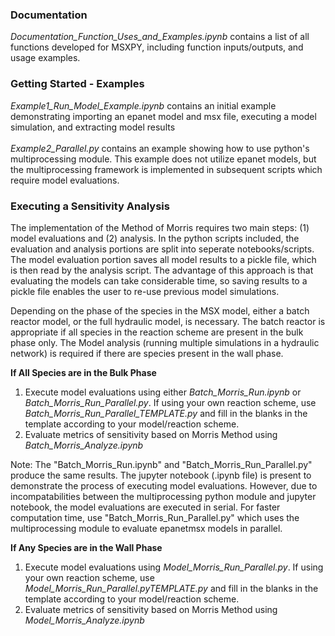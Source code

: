 ### Documentation

*Documentation_Function_Uses_and_Examples.ipynb* contains a list of all functions developed for MSXPY, including function inputs/outputs, and usage examples. 

### Getting Started - Examples
*Example1_Run_Model_Example.ipynb* contains an initial example demonstrating importing an epanet model and msx file, executing a model simulation, and extracting model results
<br>
<br>
*Example2_Parallel.py* contains an example showing how to use python's multiprocessing module. This example does not utilize epanet models, but the multiprocessing framework is implemented in subsequent scripts which require model evaluations.

### Executing a Sensitivity Analysis

The implementation of the Method of Morris requires two main steps: (1) model evaluations and (2) analysis. In the python scripts included, the evaluation and analysis portions are split into seperate notebooks/scripts. The model evaluation portion saves all model results to a pickle file, which is then read by the analysis script. The advantage of this approach is that evaluating the models can take considerable time, so saving results to a pickle file enables the user to re-use previous model simulations.

Depending on the phase of the species in the MSX model, either a batch reactor model, or the full hydraulic model, is necessary. The batch reactor is appropriate if all species in the reaction scheme are present in the bulk phase only. The Model analysis (running multiple simulations in a hydraulic network) is required if there are species present in the wall phase.

**If All Species are in the Bulk Phase**

1. Execute model evaluations using either *Batch_Morris_Run.ipynb* or *Batch_Morris_Run_Parallel.py*. If using your own reaction scheme, use *Batch_Morris_Run_Parallel_TEMPLATE.py* and fill in the blanks in the template according to your model/reaction scheme.
2. Evaluate metrics of sensitivity based on Morris Method using *Batch_Morris_Analyze.ipynb*

Note: The "Batch_Morris_Run.ipynb" and "Batch_Morris_Run_Parallel.py" produce the same results. The jupyter notebook (.ipynb file) is present to demonstrate the process of executing model evaluations. However, due to incompatabilities between the multiprocessing python module and jupyter notebook, the model evaluations are executed in serial. For faster computation time, use "Batch_Morris_Run_Parallel.py" which uses the multiprocessing module to evaluate epanetmsx models in parallel.

**If Any Species are in the Wall Phase**
1. Execute model evaluations using *Model_Morris_Run_Parallel.py*. If using your own reaction scheme, use *Model_Morris_Run_Parallel.pyTEMPLATE.py* and fill in the blanks in the template according to your model/reaction scheme.
2. Evaluate metrics of sensitivity based on Morris Method using *Model_Morris_Analyze.ipynb*


